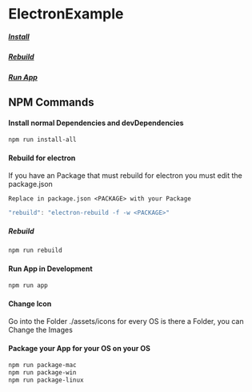 # ElectronExample


##### [Install](#Install-normal-Dependencies-and-devDependencies)
##### [Rebuild](#Rebuild-for-electron)
##### [Run App](#Run-App-in-Development)


## NPM Commands

#### Install normal Dependencies and devDependencies
```bash
npm run install-all 
```

#### Rebuild for electron
If you have an Package that must rebuild for electron you must edit the package.json

```text
Replace in package.json <PACKAGE> with your Package
```

```javascript
"rebuild": "electron-rebuild -f -w <PACKAGE>"
```

##### Rebuild
```bash
npm run rebuild
```


#### Run App in Development 
```bash
npm run app
```

#### Change Icon 

Go into the Folder ./assets/icons for every OS is there a Folder, you can Change the Images


#### Package your App for your OS on your OS
```bash
npm run package-mac 
npm run package-win 
npm run package-linux
```









